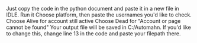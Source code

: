 Just copy the code in the python document and paste it in a new file in IDLE.
Run it
Choose platform, then paste the usernames you'd like to check.
Choose Alive for account still active
Choose Dead for "Account or page cannot be found"
Your output file will be saved in C:/Automahn. If you'd like to change this, change line 13 in the code and paste your filepath there. 
